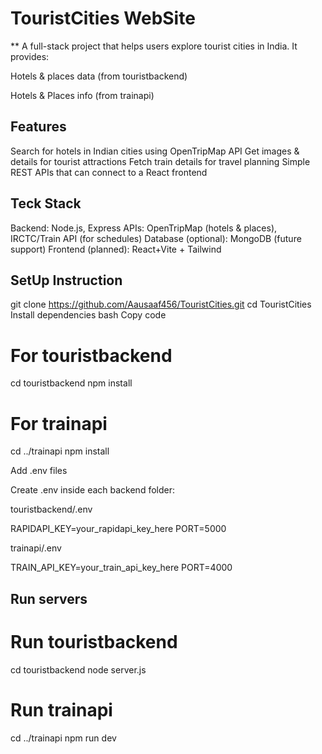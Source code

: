 # TouristCities WebSite

** A full-stack project that helps users explore tourist cities in India.
It provides:

 Hotels & places data (from touristbackend)

 Hotels & Places info (from trainapi)


## Features
 Search for hotels in Indian cities using OpenTripMap API
 Get images & details for tourist attractions
 Fetch train details for travel planning
 Simple REST APIs that can connect to a React frontend

## Teck Stack
Backend: Node.js, Express
APIs: OpenTripMap (hotels & places), IRCTC/Train API (for schedules)
Database (optional): MongoDB (future support)
Frontend (planned): React+Vite + Tailwind

## SetUp Instruction
 git clone https://github.com/Aausaaf456/TouristCities.git
cd TouristCities
 Install dependencies
bash
Copy code
# For touristbackend
cd touristbackend
npm install

# For trainapi
cd ../trainapi
npm install

 Add .env files

Create .env inside each backend folder:

touristbackend/.env

RAPIDAPI_KEY=your_rapidapi_key_here
PORT=5000


trainapi/.env

TRAIN_API_KEY=your_train_api_key_here
PORT=4000

## Run servers
# Run touristbackend
cd touristbackend
node server.js

# Run trainapi
cd ../trainapi
npm run dev
